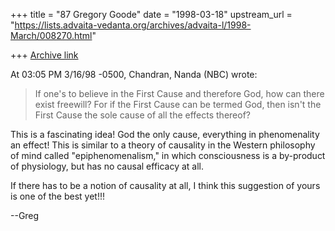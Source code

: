 +++
title = "87 Gregory Goode"
date = "1998-03-18"
upstream_url = "https://lists.advaita-vedanta.org/archives/advaita-l/1998-March/008270.html"

+++
[Archive link](https://lists.advaita-vedanta.org/archives/advaita-l/1998-March/008270.html)

At 03:05 PM 3/16/98 -0500, Chandran, Nanda (NBC) wrote:
>If one's to believe in the First Cause and therefore God, how can there
>exist freewill? For if the First Cause can be termed God, then isn't the
>First Cause the sole cause of all the effects thereof?


This is a fascinating idea!  God the only cause, everything in
phenomenality an effect!  This is similar to a theory of causality in the
Western philosophy of mind called "epiphenomenalism," in which
consciousness is a by-product of physiology, but has no causal efficacy at
all.

If there has to be a notion of causality at all, I think this suggestion of
yours is one of the best yet!!!

--Greg

